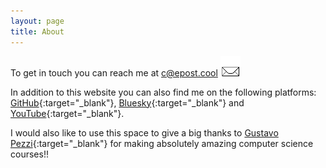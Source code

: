 ```yaml
---
layout: page
title: About
---
```


To get in touch you can reach me at <a href="mailto:c@epost.cool">c@epost.cool <img src="/img/mail1.gif" width="32" height="32"></a>

In addition to this website you can also find me on the following platforms:
[GitHub](https://github.com/lzzrhx){:target="_blank"}, [Bluesky](https://lzzrhx.bsky.social){:target="_blank"} and [YouTube](https://youtube.com/@lzzrhx){:target="_blank"}.

I would also like to use this space to give a big thanks to [Gustavo Pezzi](https://pikuma.com/){:target="_blank"} for making absolutely amazing computer science courses!!
